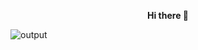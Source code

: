 <p align="center">
<b>Hi there 👋</b>

![output](https://github.com/zigzag1001/zigzag1001/assets/72932714/b7a404bf-f0be-4b21-84e8-3d6a95fd1db7)

<!--
**zigzag1001/zigzag1001** is a ✨ _special_ ✨ repository because its `README.md` (this file) appears on your GitHub profile.

Here are some ideas to get you started:

- 🔭 I’m currently working on ...
- 🌱 I’m currently learning ...
- 👯 I’m looking to collaborate on ...
- 🤔 I’m looking for help with ...
- 💬 Ask me about ...
- 📫 How to reach me: ...
- 😄 Pronouns: ...
- ⚡ Fun fact: ...
-->
